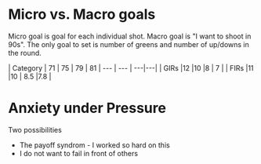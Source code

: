 # Micro vs. Macro goals

Micro goal is goal for each individual shot. Macro goal is "I want to shoot in 90s".
The only goal to set is number of greens and number of up/downs in the round.

| Category | 71   | 75   | 79   | 81
| --- | --- | ---|---|
|   GIRs |12   |10   |8   | 7  |
|  FIRs |11   |10   | 8.5  |7.8   |

# Anxiety under Pressure
Two possibilities
* The payoff syndrom - I worked so hard on this
* I do not want to fail in front of others 
